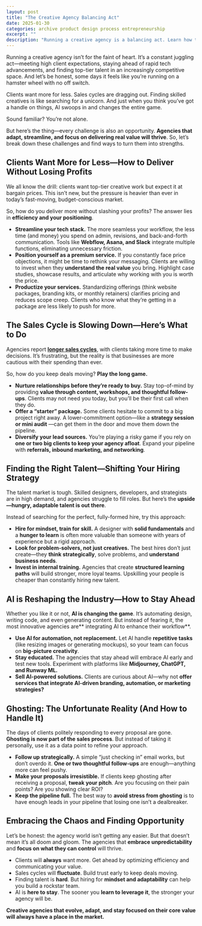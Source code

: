 ```yaml
---
layout: post
title: "The Creative Agency Balancing Act"
date: 2025-01-30
categories: archive product design process entrepreneurship
excerpt: ""
description: "Running a creative agency is a balancing act. Learn how to manage high client expectations, adapt to AI, find top talent, and streamline your workflow for success."
---
```


Running a creative agency isn’t for the faint of heart. It’s a constant juggling act—meeting high client expectations, staying ahead of rapid tech advancements, and finding top-tier talent in an increasingly competitive space. And let’s be honest, some days it feels like you’re running on a hamster wheel with no off switch.

Clients want more for less. Sales cycles are dragging out. Finding skilled creatives is like searching for a unicorn. And just when you think you’ve got a handle on things, AI swoops in and changes the entire game.

Sound familiar? You’re not alone.

But here’s the thing—every challenge is also an opportunity. **Agencies that adapt, streamline, and focus on delivering real value will thrive**. So, let’s break down these challenges and find ways to turn them into strengths.


## Clients Want More for Less—How to Deliver Without Losing Profits

We all know the drill: clients want top-tier creative work but expect it at bargain prices. This isn’t new, but the pressure is heavier than ever in today’s fast-moving, budget-conscious market.

So, how do you deliver more without slashing your profits? The answer lies in **efficiency and your positioning**.



* **Streamline your tech stack.** The more seamless your workflow, the less time (and money) you spend on admin, revisions, and back-and-forth communication. Tools like **Webflow, Asana, and Slack** integrate multiple functions, eliminating unnecessary friction.
* **Position yourself as a premium service.** If you constantly face price objections, it might be time to rethink your messaging. Clients are willing to invest when they **understand the real value** you bring. Highlight case studies, showcase results, and articulate why working with you is worth the price.
* **Productize your services.** Standardizing offerings (think website packages, branding kits, or monthly retainers) clarifies pricing and reduces scope creep. Clients who know what they’re getting in a package are less likely to push for more.


## The Sales Cycle is Slowing Down—Here’s What to Do

Agencies report **[longer sales cycles](https://www.wix.com/press-room/home/post/agency-hackers-and-wix-studio-unveil-agency-forecast-report)**, with clients taking more time to make decisions. It’s frustrating, but the reality is that businesses are more cautious with their spending than ever.

So, how do you keep deals moving? **Play the long game.**


* **Nurture relationships before they’re ready to buy.** Stay top-of-mind by providing **value through content, workshops, and thoughtful follow-ups**. Clients may not need you today, but you’ll be their first call when they do.
* **Offer a “starter” package.** Some clients hesitate to commit to a big project right away. A lower-commitment option—like a **strategy session or mini audit** —can get them in the door and move them down the pipeline.
* **Diversify your lead sources.** You’re playing a risky game if you rely on **one or two big clients to keep your agency afloat**. Expand your pipeline with **referrals, inbound marketing, and networking**.


## Finding the Right Talent—Shifting Your Hiring Strategy

The talent market is tough. Skilled designers, developers, and strategists are in high demand, and agencies struggle to fill roles. But here’s the **upside—hungry, adaptable talent is out there**.

Instead of searching for the perfect, fully-formed hire, try this approach:

* **Hire for mindset, train for skill.** A designer with **solid fundamentals** and a **hunger to learn** is often more valuable than someone with years of experience but a rigid approach.
* **Look for problem-solvers, not just creatives.** The best hires don’t just create—they **think strategically**, solve problems, and **understand business needs**.
* **Invest in internal training.** Agencies that create **structured learning paths** will build stronger, more loyal teams. Upskilling your people is cheaper than constantly hiring new talent.


## AI is Reshaping the Industry—How to Stay Ahead

Whether you like it or not, **AI is changing the game**. It’s automating design, writing code, and even generating content. But instead of fearing it, the most innovative agencies are** integrating AI to enhance their workflow**.


* **Use AI for automation, not replacement.** Let AI handle **repetitive tasks** (like resizing images or generating mockups), so your team can focus on **big-picture creativity**.
* **Stay educated.** The agencies that stay ahead will embrace AI early and test new tools. Experiment with platforms like **Midjourney, ChatGPT, and Runway ML.**
* **Sell AI-powered solutions.** Clients are curious about AI—why not **offer services that integrate AI-driven branding, automation, or marketing strategies?**


## Ghosting: The Unfortunate Reality (And How to Handle It)

The days of clients politely responding to every proposal are gone. **Ghosting is now part of the sales process**. But instead of taking it personally, use it as a data point to refine your approach.

* **Follow up strategically.** A simple “just checking in” email works, but don’t overdo it. **One or two thoughtful follow-ups** are enough—anything more can feel pushy.
* **Make your proposals irresistible.** If clients keep ghosting after receiving a proposal, **tweak your pitch**. Are you focusing on their pain points? Are you showing clear ROI?
* **Keep the pipeline full.** The best way to **avoid stress from ghosting** is to have enough leads in your pipeline that losing one isn’t a dealbreaker.


## Embracing the Chaos and Finding Opportunity

Let’s be honest: the agency world isn’t getting any easier. But that doesn’t mean it’s all doom and gloom. The agencies that **embrace unpredictability** and **focus on what they can control** will thrive.

* Clients will **always** want more. Get ahead by optimizing efficiency and communicating your value.
* Sales cycles will **fluctuate**. Build trust early to keep deals moving.
* Finding talent is **hard**. But hiring for **mindset and adaptability** can help you build a rockstar team.
* AI is **here to stay**. The sooner you **learn to leverage it**, the stronger your agency will be.

**Creative agencies that evolve, adapt, and stay focused on their core value will always have a place in the market.**

